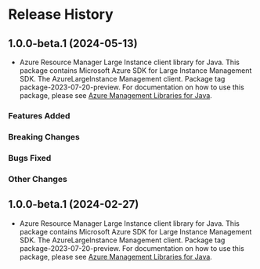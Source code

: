# Release History

## 1.0.0-beta.1 (2024-05-13)

- Azure Resource Manager Large Instance client library for Java. This package contains Microsoft Azure SDK for Large Instance Management SDK. The AzureLargeInstance Management client. Package tag package-2023-07-20-preview. For documentation on how to use this package, please see [Azure Management Libraries for Java](https://aka.ms/azsdk/java/mgmt).

### Features Added

### Breaking Changes

### Bugs Fixed

### Other Changes

## 1.0.0-beta.1 (2024-02-27)

- Azure Resource Manager Large Instance client library for Java. This package contains Microsoft Azure SDK for Large Instance Management SDK. The AzureLargeInstance Management client. Package tag package-2023-07-20-preview. For documentation on how to use this package, please see [Azure Management Libraries for Java](https://aka.ms/azsdk/java/mgmt).
